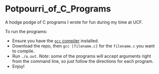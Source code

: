 # Potpourri_of_C_Programs
A hodge podge of C programs I wrote for fun during my time at UCF.

To run the programs:
- Ensure you have the [```gcc``` compiler](https://gcc.gnu.org/install/) installed.
- Download the repo, then ```gcc [filename.c]``` for the ```filename.c``` you want to compile.
- Run ```./a.out```. *Note*: some of the programs will accept arguments right from the command line, so just follow the directions for each program.
- Enjoy!
